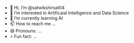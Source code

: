 - 👋 Hi, I’m @satwikshirsat04
- 👀 I’m interested in Artificaial Intelligence and Data Science
- 🌱 I’m currently learning AI 
- 📫 How to reach me ...
- 😄 Pronouns: ...
- ⚡ Fun fact: ...

<!---
satwikshirsat04/satwikshirsat04 is a ✨ special ✨ repository because its `README.md` (this file) appears on your GitHub profile.
You can click the Preview link to take a look at your changes.
--->
